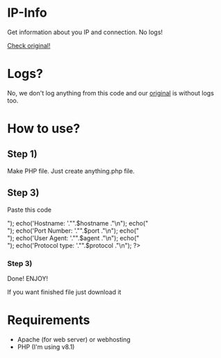 # IP-Info
Get information about you IP and connection. No logs!


<a href="https://ip.kocicak.xyz/">Check original!</a>


# Logs?

<p>No, we don't log anything from this code and our <a href="https://ip.kocicak.xyz/">original</a> is without logs too.</p>



# How to use?

<h2>Step 1)</h2>
<p>Make PHP file. Just create anything.php file.</p>
<h2>Step 3)</h2>
<p>Paste this code</p>

<?php
    $protocol = $_SERVER['SERVER_PROTOCOL'];
    $ip = $_SERVER['REMOTE_ADDR'];
    $port = $_SERVER['REMOTE_PORT'];
    $agent = $_SERVER['HTTP_USER_AGENT'];
    $hostname = gethostbyaddr($_SERVER['REMOTE_ADDR']);

    echo('IP Address: '."".$ip ."\n");
        echo("<br>");
    echo('Hostname: '."".$hostname ."\n");
        echo("<br>");
    echo('Port Number: '."".$port ."\n");
        echo("<br>");
    echo('User Agent: '."".$agent ."\n");
        echo("<br>");
    echo('Protocol type: '."".$protocol ."\n");
?>

<h3>Step 3)</h3>
<p>Done! ENJOY!</p>

If you want finished file just download it 


# Requirements

- Apache (for web server) or webhosting
- PHP (I'm using v8.1)
